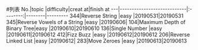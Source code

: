 #列表
No.|topic                       |difficulty|creat at|finish at
---|----------------------------|:--------:|--------|---------
344|Reverse String              |easy      |20190531|20190531
345|Reverse Vowels of a String  |easy      |20190606|
104|Maximum Depth of Binary Tree|easy      |20190610|20190610
136|Single Number               |easy      |20190611|20190612
412|Fizz Buzz                   |easy      |20190612|20190612
206|Reverse Linked List         |easy      |20190612|
283|Move Zeroes                 |easy      |20190613|20190613